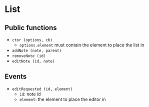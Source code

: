 # List


## Public functions

* `ctor (options, cb)`
  * `options.element` must contain the element to place the list in
* `addNote (note, parent)`
* `removeNote (id)`
* `editNote (id, note)`


## Events

* `editRequested (id, element)`
  * `id`: note id
  * `element`: the element to place the editor in
